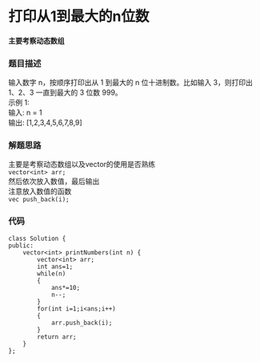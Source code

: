 # 打印从1到最大的n位数
#### 主要考察动态数组 

### 题目描述
输入数字 n，按顺序打印出从 1 到最大的 n 位十进制数。比如输入 3，则打印出 1、2、3 一直到最大的 3 位数 999。      
示例 1:       
输入: n = 1     
输出: [1,2,3,4,5,6,7,8,9]       

### 解题思路
主要是考察动态数组以及vector的使用是否熟练    
`vector<int> arr;`      
然后依次放入数值，最后输出   
注意放入数值的函数     
`vec push_back(i);`     

### 代码
```
class Solution {
public:
    vector<int> printNumbers(int n) {
        vector<int> arr;
        int ans=1;
        while(n)
        {
            ans*=10;
            n--;
        }
        for(int i=1;i<ans;i++)
        {
            arr.push_back(i);
        }
        return arr;
    }
};
```
